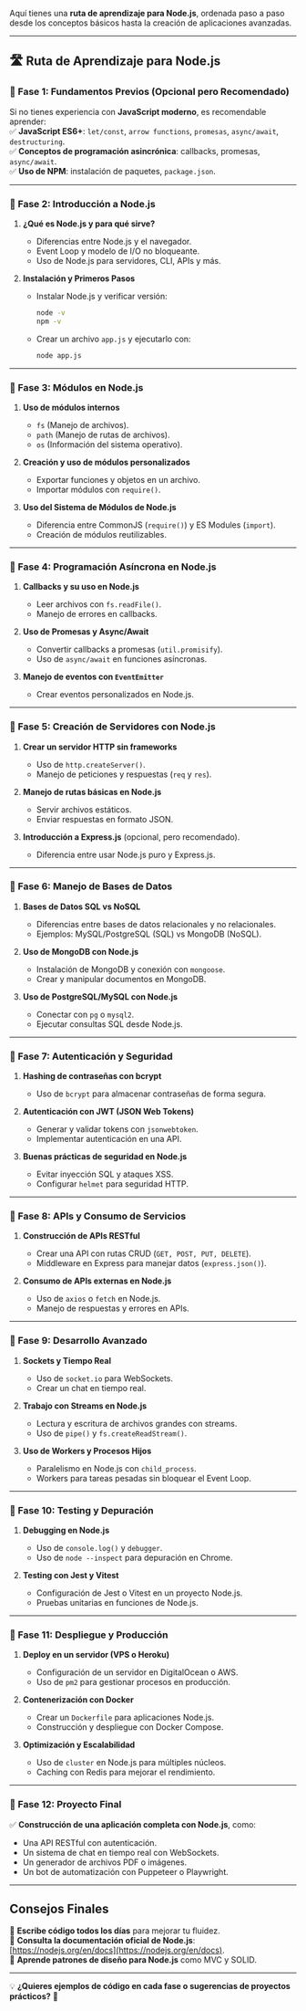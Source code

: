 Aquí tienes una **ruta de aprendizaje para Node.js**, ordenada paso a paso desde los conceptos básicos hasta la creación de aplicaciones avanzadas.  

---

## **🛣️ Ruta de Aprendizaje para Node.js**  

### **🔹 Fase 1: Fundamentos Previos (Opcional pero Recomendado)**  
Si no tienes experiencia con **JavaScript moderno**, es recomendable aprender:  
✅ **JavaScript ES6+**: `let/const`, `arrow functions`, `promesas`, `async/await`, `destructuring`.  
✅ **Conceptos de programación asincrónica**: callbacks, promesas, `async/await`.  
✅ **Uso de NPM**: instalación de paquetes, `package.json`.  

---

### **🔷 Fase 2: Introducción a Node.js**
1. **¿Qué es Node.js y para qué sirve?**  
   - Diferencias entre Node.js y el navegador.  
   - Event Loop y modelo de I/O no bloqueante.  
   - Uso de Node.js para servidores, CLI, APIs y más.  

2. **Instalación y Primeros Pasos**  
   - Instalar Node.js y verificar versión:  
     ```sh
     node -v
     npm -v
     ```
   - Crear un archivo `app.js` y ejecutarlo con:  
     ```sh
     node app.js
     ```

---

### **🔹 Fase 3: Módulos en Node.js**
1. **Uso de módulos internos**  
   - `fs` (Manejo de archivos).  
   - `path` (Manejo de rutas de archivos).  
   - `os` (Información del sistema operativo).  

2. **Creación y uso de módulos personalizados**  
   - Exportar funciones y objetos en un archivo.  
   - Importar módulos con `require()`.  

3. **Uso del Sistema de Módulos de Node.js**  
   - Diferencia entre CommonJS (`require()`) y ES Modules (`import`).  
   - Creación de módulos reutilizables.  

---

### **🔷 Fase 4: Programación Asíncrona en Node.js**
1. **Callbacks y su uso en Node.js**  
   - Leer archivos con `fs.readFile()`.  
   - Manejo de errores en callbacks.  

2. **Uso de Promesas y Async/Await**  
   - Convertir callbacks a promesas (`util.promisify`).  
   - Uso de `async/await` en funciones asíncronas.  

3. **Manejo de eventos con `EventEmitter`**  
   - Crear eventos personalizados en Node.js.  

---

### **🔹 Fase 5: Creación de Servidores con Node.js**
1. **Crear un servidor HTTP sin frameworks**  
   - Uso de `http.createServer()`.  
   - Manejo de peticiones y respuestas (`req` y `res`).  

2. **Manejo de rutas básicas en Node.js**  
   - Servir archivos estáticos.  
   - Enviar respuestas en formato JSON.  

3. **Introducción a Express.js** (opcional, pero recomendado).  
   - Diferencia entre usar Node.js puro y Express.js.  

---

### **🔷 Fase 6: Manejo de Bases de Datos**
1. **Bases de Datos SQL vs NoSQL**  
   - Diferencias entre bases de datos relacionales y no relacionales.  
   - Ejemplos: MySQL/PostgreSQL (SQL) vs MongoDB (NoSQL).  

2. **Uso de MongoDB con Node.js**  
   - Instalación de MongoDB y conexión con `mongoose`.  
   - Crear y manipular documentos en MongoDB.  

3. **Uso de PostgreSQL/MySQL con Node.js**  
   - Conectar con `pg` o `mysql2`.  
   - Ejecutar consultas SQL desde Node.js.  

---

### **🔹 Fase 7: Autenticación y Seguridad**
1. **Hashing de contraseñas con bcrypt**  
   - Uso de `bcrypt` para almacenar contraseñas de forma segura.  

2. **Autenticación con JWT (JSON Web Tokens)**  
   - Generar y validar tokens con `jsonwebtoken`.  
   - Implementar autenticación en una API.  

3. **Buenas prácticas de seguridad en Node.js**  
   - Evitar inyección SQL y ataques XSS.  
   - Configurar `helmet` para seguridad HTTP.  

---

### **🔷 Fase 8: APIs y Consumo de Servicios**
1. **Construcción de APIs RESTful**  
   - Crear una API con rutas CRUD (`GET, POST, PUT, DELETE`).  
   - Middleware en Express para manejar datos (`express.json()`).  

2. **Consumo de APIs externas en Node.js**  
   - Uso de `axios` o `fetch` en Node.js.  
   - Manejo de respuestas y errores en APIs.  

---

### **🔹 Fase 9: Desarrollo Avanzado**
1. **Sockets y Tiempo Real**  
   - Uso de `socket.io` para WebSockets.  
   - Crear un chat en tiempo real.  

2. **Trabajo con Streams en Node.js**  
   - Lectura y escritura de archivos grandes con streams.  
   - Uso de `pipe()` y `fs.createReadStream()`.  

3. **Uso de Workers y Procesos Hijos**  
   - Paralelismo en Node.js con `child_process`.  
   - Workers para tareas pesadas sin bloquear el Event Loop.  

---

### **🔷 Fase 10: Testing y Depuración**
1. **Debugging en Node.js**  
   - Uso de `console.log()` y `debugger`.  
   - Uso de `node --inspect` para depuración en Chrome.  

2. **Testing con Jest y Vitest**  
   - Configuración de Jest o Vitest en un proyecto Node.js.  
   - Pruebas unitarias en funciones de Node.js.  

---

### **🔹 Fase 11: Despliegue y Producción**
1. **Deploy en un servidor (VPS o Heroku)**  
   - Configuración de un servidor en DigitalOcean o AWS.  
   - Uso de `pm2` para gestionar procesos en producción.  

2. **Contenerización con Docker**  
   - Crear un `Dockerfile` para aplicaciones Node.js.  
   - Construcción y despliegue con Docker Compose.  

3. **Optimización y Escalabilidad**  
   - Uso de `cluster` en Node.js para múltiples núcleos.  
   - Caching con Redis para mejorar el rendimiento.  

---

### **🚀 Fase 12: Proyecto Final**
✅ **Construcción de una aplicación completa con Node.js**, como:  
- Una API RESTful con autenticación.  
- Un sistema de chat en tiempo real con WebSockets.  
- Un generador de archivos PDF o imágenes.  
- Un bot de automatización con Puppeteer o Playwright.  

---

## **Consejos Finales**
📌 **Escribe código todos los días** para mejorar tu fluidez.  
📌 **Consulta la documentación oficial de Node.js**: [https://nodejs.org/en/docs](https://nodejs.org/en/docs).  
📌 **Aprende patrones de diseño para Node.js** como MVC y SOLID.  

---

💡 **¿Quieres ejemplos de código en cada fase o sugerencias de proyectos prácticos?** 🚀
